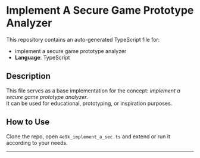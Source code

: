 # Implement A Secure Game Prototype Analyzer

This repository contains an auto-generated TypeScript file for:

- implement a secure game prototype analyzer
- **Language**: TypeScript

## Description

This file serves as a base implementation for the concept: *implement a secure game prototype analyzer*.  
It can be used for educational, prototyping, or inspiration purposes.

## How to Use

Clone the repo, open `4e9k_implement_a_sec.ts` and extend or run it according to your needs.

---


